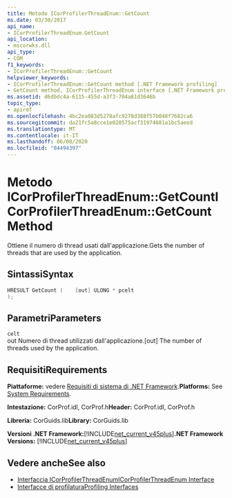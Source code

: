 ```yaml
---
title: Metodo ICorProfilerThreadEnum::GetCount
ms.date: 03/30/2017
api_name:
- ICorProfilerThreadEnum.GetCount
api_location:
- mscorwks.dll
api_type:
- COM
f1_keywords:
- ICorProfilerThreadEnum::GetCount
helpviewer_keywords:
- ICorProfilerThreadEnum::GetCount method [.NET Framework profiling]
- GetCount method, ICorProfilerThreadEnum interface [.NET Framework profiling]
ms.assetid: d6dbdc4a-6115-455d-a3f3-704a81d3646b
topic_type:
- apiref
ms.openlocfilehash: 4bc2ea083d5278afc9278d388f57b048f7682ca6
ms.sourcegitcommit: da21fc5a8cce1e028575acf31974681a1bc5aeed
ms.translationtype: MT
ms.contentlocale: it-IT
ms.lasthandoff: 06/08/2020
ms.locfileid: "84494397"
---
```

# <a name="icorprofilerthreadenumgetcount-method"></a><span data-ttu-id="84a95-102">Metodo ICorProfilerThreadEnum::GetCount</span><span class="sxs-lookup"><span data-stu-id="84a95-102">ICorProfilerThreadEnum::GetCount Method</span></span>
<span data-ttu-id="84a95-103">Ottiene il numero di thread usati dall'applicazione.</span><span class="sxs-lookup"><span data-stu-id="84a95-103">Gets the number of threads that are used by the application.</span></span>  
  
## <a name="syntax"></a><span data-ttu-id="84a95-104">Sintassi</span><span class="sxs-lookup"><span data-stu-id="84a95-104">Syntax</span></span>  
  
```cpp  
HRESULT GetCount (    [out] ULONG * pcelt  
);  
```  
  
## <a name="parameters"></a><span data-ttu-id="84a95-105">Parametri</span><span class="sxs-lookup"><span data-stu-id="84a95-105">Parameters</span></span>  
 `celt`  
 <span data-ttu-id="84a95-106">out Numero di thread utilizzati dall'applicazione.</span><span class="sxs-lookup"><span data-stu-id="84a95-106">[out] The number of threads used by the application.</span></span>  
  
## <a name="requirements"></a><span data-ttu-id="84a95-107">Requisiti</span><span class="sxs-lookup"><span data-stu-id="84a95-107">Requirements</span></span>  
 <span data-ttu-id="84a95-108">**Piattaforme:** vedere [Requisiti di sistema di .NET Framework](../../get-started/system-requirements.md).</span><span class="sxs-lookup"><span data-stu-id="84a95-108">**Platforms:** See [System Requirements](../../get-started/system-requirements.md).</span></span>  
  
 <span data-ttu-id="84a95-109">**Intestazione:** CorProf.idl, CorProf.h</span><span class="sxs-lookup"><span data-stu-id="84a95-109">**Header:** CorProf.idl, CorProf.h</span></span>  
  
 <span data-ttu-id="84a95-110">**Libreria:** CorGuids.lib</span><span class="sxs-lookup"><span data-stu-id="84a95-110">**Library:** CorGuids.lib</span></span>  
  
 <span data-ttu-id="84a95-111">**Versioni .NET Framework:**[!INCLUDE[net_current_v45plus](../../../../includes/net-current-v45plus-md.md)]</span><span class="sxs-lookup"><span data-stu-id="84a95-111">**.NET Framework Versions:** [!INCLUDE[net_current_v45plus](../../../../includes/net-current-v45plus-md.md)]</span></span>  
  
## <a name="see-also"></a><span data-ttu-id="84a95-112">Vedere anche</span><span class="sxs-lookup"><span data-stu-id="84a95-112">See also</span></span>

- [<span data-ttu-id="84a95-113">Interfaccia ICorProfilerThreadEnum</span><span class="sxs-lookup"><span data-stu-id="84a95-113">ICorProfilerThreadEnum Interface</span></span>](icorprofilerthreadenum-interface.md)
- [<span data-ttu-id="84a95-114">Interfacce di profilatura</span><span class="sxs-lookup"><span data-stu-id="84a95-114">Profiling Interfaces</span></span>](profiling-interfaces.md)

